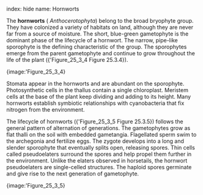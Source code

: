 index: hide
name: Hornworts

The  **hornworts** ( *Anthocerotophyta*) belong to the broad bryophyte group. They have colonized a variety of habitats on land, although they are never far from a source of moisture. The short, blue-green gametophyte is the dominant phase of the lifecycle of a hornwort. The narrow, pipe-like sporophyte is the defining characteristic of the group. The sporophytes emerge from the parent gametophyte and continue to grow throughout the life of the plant ({'Figure_25_3_4 Figure 25.3.4}).


{image:'Figure_25_3_4}
        

Stomata appear in the hornworts and are abundant on the sporophyte. Photosynthetic cells in the thallus contain a single chloroplast. Meristem cells at the base of the plant keep dividing and adding to its height. Many hornworts establish symbiotic relationships with cyanobacteria that fix nitrogen from the environment.

The lifecycle of hornworts ({'Figure_25_3_5 Figure 25.3.5}) follows the general pattern of alternation of generations. The gametophytes grow as flat thalli on the soil with embedded gametangia. Flagellated sperm swim to the archegonia and fertilize eggs. The zygote develops into a long and slender sporophyte that eventually splits open, releasing spores. Thin cells called pseudoelaters surround the spores and help propel them further in the environment. Unlike the elaters observed in horsetails, the hornwort pseudoelaters are single-celled structures. The haploid spores germinate and give rise to the next generation of gametophyte.


{image:'Figure_25_3_5}
        
